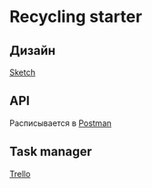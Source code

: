 # Recycling starter


## Дизайн

[Sketch](/Recycle.sketch)

## API
Расписывается в 
[Postman](https://www.postman.com/downloads/)

## Task manager
[Trello](https://trello.com/restarter/home)
